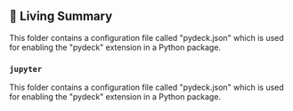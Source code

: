 

<!-- Living README Summary -->
## 🌳 Living Summary

This folder contains a configuration file called "pydeck.json" which is used for enabling the "pydeck" extension in a Python package.


### `jupyter`

This folder contains a configuration file called "pydeck.json" which is used for enabling the "pydeck" extension in a Python package.

<!-- Living README Summary -->